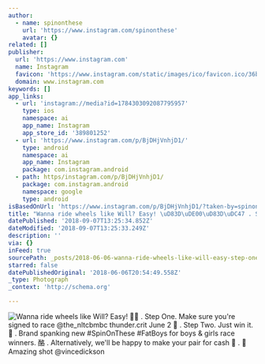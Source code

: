 ```yaml
---
author:
  - name: spinonthese
    url: 'https://www.instagram.com/spinonthese'
    avatar: {}
related: []
publisher:
  url: 'https://www.instagram.com'
  name: Instagram
  favicon: 'https://www.instagram.com/static/images/ico/favicon.ico/36b3ee2d91ed.ico'
  domain: www.instagram.com
keywords: []
app_links:
  - url: 'instagram://media?id=1784303092087795957'
    type: ios
    namespace: ai
    app_name: Instagram
    app_store_id: '389801252'
  - url: 'https://www.instagram.com/p/BjDHjVnhjD1/'
    type: android
    namespace: ai
    app_name: Instagram
    package: com.instagram.android
  - path: https/instagram.com/p/BjDHjVnhjD1/
    package: com.instagram.android
    namespace: google
    type: android
isBasedOnUrl: 'https://www.instagram.com/p/BjDHjVnhjD1/?taken-by=spinonthese'
title: "Wanna ride wheels like Will? Easy! \uD83D\uDE00\uD83D\uDC47 . Step One. Make sure you're signed to race @the_nltcbmbc thunder.crit June 2 \uD83D\uDC4C . Step Two. Just win it. \uD83C\uDFC6 . Brand spanking new #SpinOnThese #FatBoys for boys & girls race winners. \uD83E\uDD19 . Alternatively, we'll be happy to make your pair for cash \uD83D\uDE02 . \uD83D\uDCF8 Amazing shot @vincedickson"
datePublished: '2018-09-07T13:25:34.852Z'
dateModified: '2018-09-07T13:25:33.249Z'
description: ''
via: {}
inFeed: true
sourcePath: _posts/2018-06-06-wanna-ride-wheels-like-will-easy-step-one-make-sur.md
starred: false
datePublishedOriginal: '2018-06-06T20:54:49.558Z'
_type: Photograph
_context: 'http://schema.org'

---
```

![Wanna ride wheels like Will? Easy!  . Step One. Make sure you're signed to race @the_nltcbmbc thunder.crit June 2  . Step Two. Just win it.  . Brand spanking new #SpinOnThese #FatBoys for boys & girls race winners. 酪 . Alternatively, we'll be happy to make your pair for cash  .  Amazing shot @vincedickson](https://scontent-iad3-1.cdninstagram.com/vp/0a719f0a5c41fa0dee95c4263409c601/5BB0C334/t51.2885-15/e35/31757611_482207982182285_379207597481263104_n.jpg)